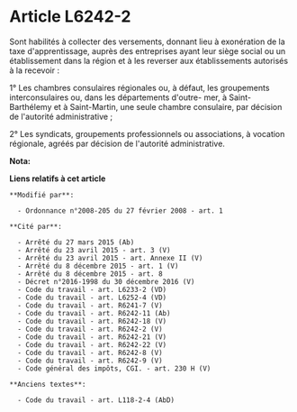 # Article L6242-2

Sont habilités à collecter des versements, donnant lieu à exonération de la taxe d'apprentissage, auprès des entreprises
ayant leur siège social ou un établissement dans la région et à les reverser aux établissements autorisés à la recevoir : 

1° Les chambres consulaires régionales ou, à défaut, les groupements interconsulaires ou, dans les     départements d'outre-
mer, à Saint-Barthélemy et à Saint-Martin, une seule chambre consulaire, par décision de l'autorité administrative ; 

2° Les syndicats, groupements professionnels ou associations, à vocation régionale, agréés par décision de l'autorité
administrative.

**Nota:**



**Liens relatifs à cet article**

	**Modifié par**:

	  - Ordonnance n°2008-205 du 27 février 2008 - art. 1

	**Cité par**:

	  - Arrêté du 27 mars 2015 (Ab)
	  - Arrêté du 23 avril 2015 - art. 3 (V)
	  - Arrêté du 23 avril 2015 - art. Annexe II (V)
	  - Arrêté du 8 décembre 2015 - art. 1 (V)
	  - Arrêté du 8 décembre 2015 - art. 8
	  - Décret n°2016-1998 du 30 décembre 2016 (V)
	  - Code du travail - art. L6233-2 (VD)
	  - Code du travail - art. L6252-4 (VD)
	  - Code du travail - art. R6241-7 (V)
	  - Code du travail - art. R6242-11 (Ab)
	  - Code du travail - art. R6242-18 (V)
	  - Code du travail - art. R6242-2 (V)
	  - Code du travail - art. R6242-21 (V)
	  - Code du travail - art. R6242-22 (V)
	  - Code du travail - art. R6242-8 (V)
	  - Code du travail - art. R6242-9 (V)
	  - Code général des impôts, CGI. - art. 230 H (V)

	**Anciens textes**:

	  - Code du travail - art. L118-2-4 (AbD)
